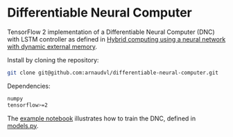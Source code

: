 # Differentiable Neural Computer

TensorFlow 2 implementation of a Differentiable Neural Computer (DNC) with LSTM controller as defined in [Hybrid computing using a neural network with dynamic external memory](https://www.nature.com/articles/nature20101).

Install by cloning the repository:
```bash
git clone git@github.com:arnaudvl/differentiable-neural-computer.git
```

Dependencies:
```bash
numpy
tensorflow>=2
```

The [example notebook](https://github.com/arnaudvl/differentiable-neural-computer/blob/master/example.ipynb) illustrates how to train the DNC, defined in [models.py](https://github.com/arnaudvl/differentiable-neural-computer/blob/master/model.py).
